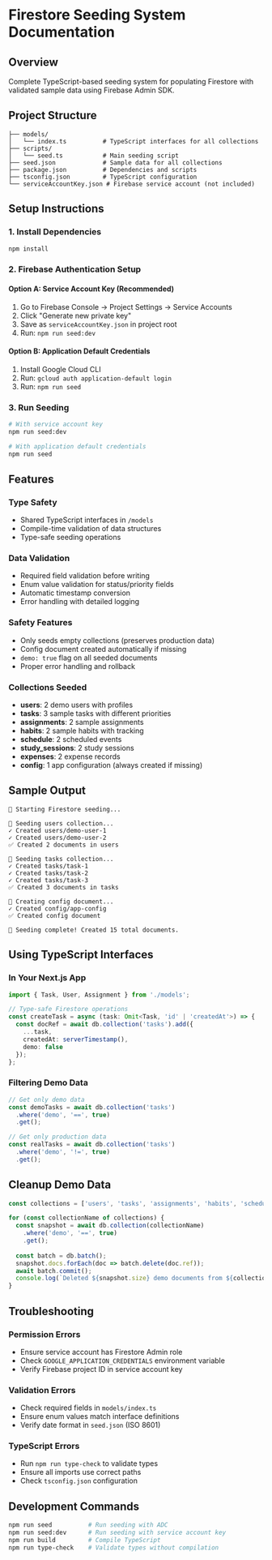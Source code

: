 # Firestore Seeding System Documentation

## Overview
Complete TypeScript-based seeding system for populating Firestore with validated sample data using Firebase Admin SDK.

## Project Structure
```
├── models/
│   └── index.ts          # TypeScript interfaces for all collections
├── scripts/
│   └── seed.ts           # Main seeding script
├── seed.json             # Sample data for all collections
├── package.json          # Dependencies and scripts
├── tsconfig.json         # TypeScript configuration
└── serviceAccountKey.json # Firebase service account (not included)
```

## Setup Instructions

### 1. Install Dependencies
```bash
npm install
```

### 2. Firebase Authentication Setup

#### Option A: Service Account Key (Recommended)
1. Go to Firebase Console → Project Settings → Service Accounts
2. Click "Generate new private key"
3. Save as `serviceAccountKey.json` in project root
4. Run: `npm run seed:dev`

#### Option B: Application Default Credentials
1. Install Google Cloud CLI
2. Run: `gcloud auth application-default login`
3. Run: `npm run seed`

### 3. Run Seeding
```bash
# With service account key
npm run seed:dev

# With application default credentials  
npm run seed
```

## Features

### Type Safety
- Shared TypeScript interfaces in `/models`
- Compile-time validation of data structures
- Type-safe seeding operations

### Data Validation
- Required field validation before writing
- Enum value validation for status/priority fields
- Automatic timestamp conversion
- Error handling with detailed logging

### Safety Features
- Only seeds empty collections (preserves production data)
- Config document created automatically if missing
- `demo: true` flag on all seeded documents
- Proper error handling and rollback

### Collections Seeded
- **users**: 2 demo users with profiles
- **tasks**: 3 sample tasks with different priorities
- **assignments**: 2 sample assignments
- **habits**: 2 sample habits with tracking
- **schedule**: 2 scheduled events
- **study_sessions**: 2 study sessions
- **expenses**: 2 expense records
- **config**: 1 app configuration (always created if missing)

## Sample Output
```
🌱 Starting Firestore seeding...

📝 Seeding users collection...
✓ Created users/demo-user-1
✓ Created users/demo-user-2
✅ Created 2 documents in users

📝 Seeding tasks collection...
✓ Created tasks/task-1
✓ Created tasks/task-2
✓ Created tasks/task-3
✅ Created 3 documents in tasks

📝 Creating config document...
✓ Created config/app-config
✅ Created config document

🎉 Seeding complete! Created 15 total documents.
```

## Using TypeScript Interfaces

### In Your Next.js App
```typescript
import { Task, User, Assignment } from './models';

// Type-safe Firestore operations
const createTask = async (task: Omit<Task, 'id' | 'createdAt'>) => {
  const docRef = await db.collection('tasks').add({
    ...task,
    createdAt: serverTimestamp(),
    demo: false
  });
};
```

### Filtering Demo Data
```typescript
// Get only demo data
const demoTasks = await db.collection('tasks')
  .where('demo', '==', true)
  .get();

// Get only production data
const realTasks = await db.collection('tasks')
  .where('demo', '!=', true)
  .get();
```

## Cleanup Demo Data
```typescript
const collections = ['users', 'tasks', 'assignments', 'habits', 'schedule', 'study_sessions', 'expenses'];

for (const collectionName of collections) {
  const snapshot = await db.collection(collectionName)
    .where('demo', '==', true)
    .get();
  
  const batch = db.batch();
  snapshot.docs.forEach(doc => batch.delete(doc.ref));
  await batch.commit();
  console.log(`Deleted ${snapshot.size} demo documents from ${collectionName}`);
}
```

## Troubleshooting

### Permission Errors
- Ensure service account has Firestore Admin role
- Check `GOOGLE_APPLICATION_CREDENTIALS` environment variable
- Verify Firebase project ID in service account key

### Validation Errors
- Check required fields in `models/index.ts`
- Ensure enum values match interface definitions
- Verify date format in `seed.json` (ISO 8601)

### TypeScript Errors
- Run `npm run type-check` to validate types
- Ensure all imports use correct paths
- Check `tsconfig.json` configuration

## Development Commands
```bash
npm run seed          # Run seeding with ADC
npm run seed:dev      # Run seeding with service account key
npm run build         # Compile TypeScript
npm run type-check    # Validate types without compilation
```